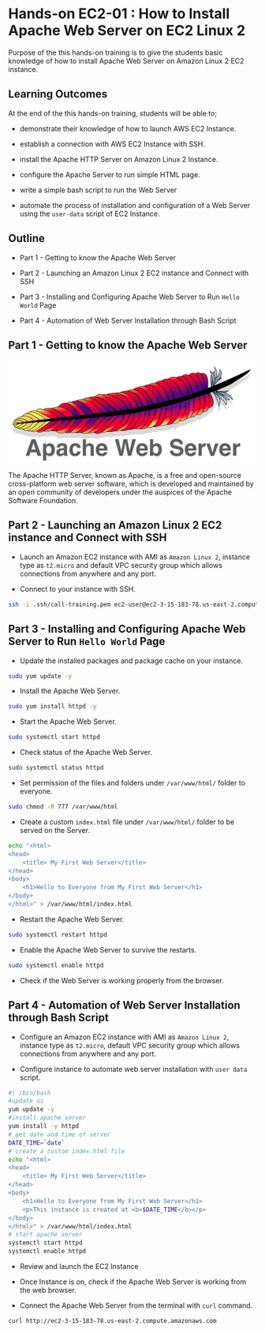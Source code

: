 # Hands-on EC2-01 : How to Install Apache Web Server on EC2 Linux 2

Purpose of the this hands-on training is to give the students basic knowledge of how to install Apache Web Server on Amazon Linux 2 EC2 instance.

## Learning Outcomes

At the end of the this hands-on training, students will be able to;

- demonstrate their knowledge of how to launch AWS EC2 Instance.

- establish a connection with AWS EC2 Instance with SSH.

- install the Apache HTTP Server on Amazon Linux 2 Instance.

- configure the Apache Server to run simple HTML page.

- write a simple bash script to run the Web Server

- automate the process of installation and configuration of a Web Server using the `user-data` script of EC2 Instance.

## Outline

- Part 1 - Getting to know the Apache Web Server

- Part 2 - Launching an Amazon Linux 2 EC2 instance and Connect with SSH

- Part 3 - Installing and Configuring Apache Web Server to Run `Hello World` Page

- Part 4 - Automation of Web Server Installation through Bash Script

## Part 1 - Getting to know the Apache Web Server

![Apache HTTP Server](./apache-web-server.png)

The Apache HTTP Server, known as Apache, is a free and open-source cross-platform web server software, which is developed and maintained by an open community of developers under the auspices of the Apache Software Foundation.

## Part 2 - Launching an Amazon Linux 2 EC2 instance and Connect with SSH

- Launch an Amazon EC2 instance with AMI as `Amazon Linux 2`, instance type as `t2.micro` and default VPC security group which allows connections from anywhere and any port.

- Connect to your instance with SSH.

```bash
ssh -i .ssh/call-training.pem ec2-user@ec2-3-15-183-78.us-east-2.compute.amazonaws.com
```

## Part 3 - Installing and Configuring Apache Web Server to Run `Hello World` Page

- Update the installed packages and package cache on your instance.

```bash
sudo yum update -y
```

- Install the Apache Web Server.

```bash
sudo yum install httpd -y
```

- Start the Apache Web Server.

```bash
sudo systemctl start httpd
```

- Check status of the Apache Web Server.

```bash
sudo systemctl status httpd
```

- Set permission of the files and folders under `/var/www/html/` folder to everyone.

```bash
sudo chmod -R 777 /var/www/html
```

- Create a custom `index.html` file under `/var/www/html/` folder to be served on the Server.

```bash
echo "<html>
<head>
    <title> My First Web Server</title>
</head>
<body>
    <h1>Hello to Everyone from My First Web Server</h1>
</body>
</html>" > /var/www/html/index.html
```

- Restart the Apache Web Server.

```bash
sudo systemctl restart httpd
```

- Enable the Apache Web Server to survive the restarts.

```bash
sudo systemctl enable httpd
```

- Check if the Web Server is working properly from the browser.

## Part 4 - Automation of Web Server Installation through Bash Script

- Configure an Amazon EC2 instance with AMI as `Amazon Linux 2`, instance type as `t2.micro`, default VPC security group which allows connections from anywhere and any port.

- Configure instance to automate web server installation with `user data` script.

```bash
#! /bin/bash
#update os
yum update -y
#install apache server
yum install -y httpd
# get date and time of server
DATE_TIME=`date`
# create a custom index.html file
echo "<html>
<head>
    <title> My First Web Server</title>
</head>
<body>
    <h1>Hello to Everyone from My First Web Server</h1>
    <p>This instance is created at <b>$DATE_TIME</b></p>
</body>
</html>" > /var/www/html/index.html
# start apache server
systemctl start httpd
systemctl enable httpd
```

- Review and launch the EC2 Instance

- Once Instance is on, check if the Apache Web Server is working from the web browser.

- Connect the Apache Web Server from the terminal with `curl` command.

```bash
curl http://ec2-3-15-183-78.us-east-2.compute.amazonaws.com
```
